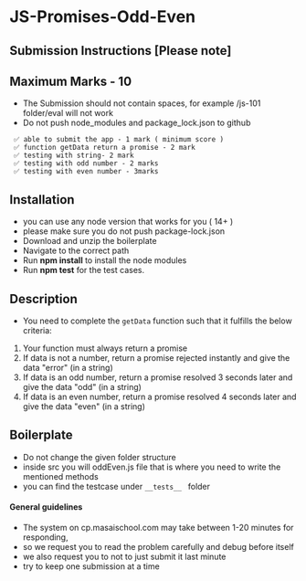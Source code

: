 # JS-Promises-Odd-Even

## Submission Instructions [Please note]

## Maximum Marks - 10

- The Submission should not contain spaces, for example /js-101 folder/eval will not work
- Do not push node_modules and package_lock.json to github

```
 ✅ able to submit the app - 1 mark ( minimum score )
 ✅ function getData return a promise - 2 mark
 ✅ testing with string- 2 mark
 ✅ testing with odd number - 2 marks
 ✅ testing with even number - 3marks

```

## Installation

- you can use any node version that works for you ( 14+ )
- please make sure you do not push package-lock.json
- Download and unzip the boilerplate
- Navigate to the correct path
- Run **npm install** to install the node modules
- Run **npm test** for the test cases.

## Description

- You need to complete the ```getData``` function such that it fulfills the below criteria:
 1. Your function must always return a promise
 2. If data is not a number, return a promise rejected instantly and give the data "error" (in a string)
 3. If data is an odd number, return a promise resolved 3 seconds later and give the data "odd" (in a string)
 4. If data is an even number, return a promise resolved 4 seconds later and give the data "even" (in a string)


## Boilerplate

- Do not change the given folder structure
- inside src you will oddEven.js file that is where you need to write the mentioned methods
- you can find the testcase under ```__tests__ ``` folder

#### General guidelines

- The system on cp.masaischool.com may take between 1-20 minutes for responding,
- so we request you to read the problem carefully and debug before itself
- we also request you to not to just submit it last minute
- try to keep one submission at a time
